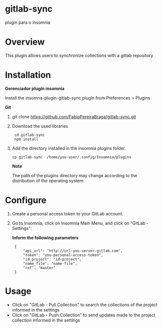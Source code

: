 # gitlab-sync
plugin para o insomnia

# Overview 

This plugin allows users to synchronize collections with a gitlab repository

# Installation

**Gerenciador plugin insomnia**

Install the insomna-plugin-gitlab-sync plugin from Preferences > Plugins

**Git**

1. git clone https://github.com/FabioPereiraBraga/gitlab-sync.git
2. Download the used libraries
    ```
     cd gitlab-sync
     npm install
    ```
3. Add the directory installed in the insomnia plugins folder.

   ```
   cp gitlab-sync  /home/you-user/.config/Insomnia/plugins
   ``` 
   **Note** 
   
   The path of the plugins directory may change according to the distribution of the operating system 

# Configure

1. Create a personal access token to your GitLab account.
2. Go to Insomnia, click on Insomnia Main Menu, and click on "GitLab - Settings":
   
   **Inform the following parameters**

   ```
    {
        "api_url": "http://url-you-server-gitlab.com", 
        "token": "you-personal-access-token", 
        "id_project": "id-project", 
        "name_file": "name-file", 
        "ref": "master"
    }
   ```
# Usage

* Click on "GitLab - Pull Collection" to search the collections of the project informed in the settings
* Click on "GitLab - Push Collection" 
to send updates made to the project collection informed in the settings


